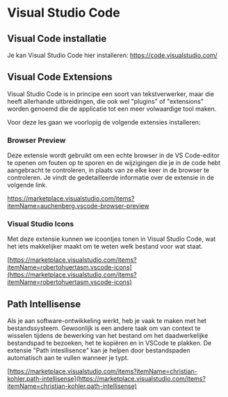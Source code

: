 # Visual Studio Code

## Visual Code installatie

Je kan Visual Studio Code hier installeren:
https://code.visualstudio.com/

## Visual Code Extensions

Visual Studio Code is in principe een soort van tekstverwerker, maar die heeft allerhande uitbreidingen, die ook wel "plugins" of  "extensions" worden genoemd die de applicatie tot een meer volwaardige tool maken.

Voor deze les gaan we voorlopig de volgende extensies installeren:

### Browser Preview

Deze extensie wordt gebruikt om een echte browser in de VS Code-editor te openen om fouten op te sporen en de wijzigingen die je in de code hebt aangebracht te controleren, in plaats van ze elke keer in de browser te controleren. Je vindt de gedetailleerde informatie over de extensie in de volgende link.

https://marketplace.visualstudio.com/items?itemName=auchenberg.vscode-browser-preview


### Visual Studio Icons

Met deze extensie kunnen we icoontjes tonen in Visual Studio Code, wat het iets makkelijker maakt om te weten welk bestand voor wat staat.

[https://marketplace.visualstudio.com/items?itemName=robertohuertasm.vscode-icons](https://marketplace.visualstudio.com/items?itemName=robertohuertasm.vscode-icons)

## Path Intellisense

Als je aan software-ontwikkeling werkt, heb je vaak te maken met het bestandssysteem. Gewoonlijk is een andere taak om van context te wisselen tijdens de bewerking van het bestand om het daadwerkelijke bestandspad te bezoeken, het te kopiëren en in VSCode te plakken. De extensie "Path intesllisence" kan je helpen door bestandspaden automatisch aan te vullen wanneer je typt.

[https://marketplace.visualstudio.com/items?itemName=christian-kohler.path-intellisense](https://marketplace.visualstudio.com/items?itemName=christian-kohler.path-intellisense)